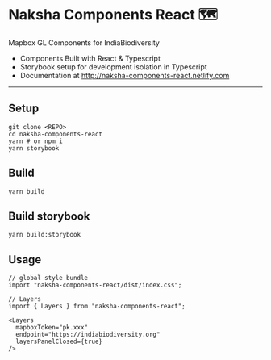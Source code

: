 # Naksha Components React 🗺️

Mapbox GL Components for IndiaBiodiversity

- Components Built with React & Typescript
- Storybook setup for development isolation in Typescript
- Documentation at http://naksha-components-react.netlify.com

---

## Setup

```shell
git clone <REPO>
cd naksha-components-react
yarn # or npm i
yarn storybook
```

## Build

```shell
yarn build
```

## Build storybook

```shell
yarn build:storybook
```

## Usage

```tsx
// global style bundle
import "naksha-components-react/dist/index.css";

// Layers
import { Layers } from "naksha-components-react";

<Layers
  mapboxToken="pk.xxx"
  endpoint="https://indiabiodiversity.org"
  layersPanelClosed={true}
/>
```
